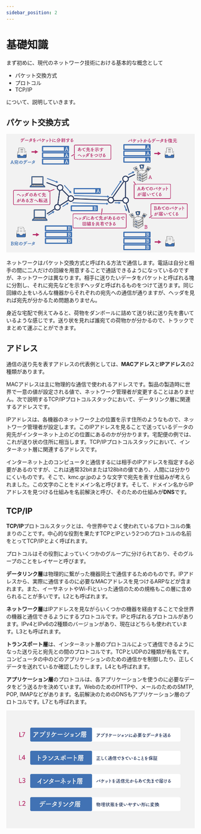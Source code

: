 ```yaml
---
sidebar_position: 2
---
```


# 基礎知識

まず初めに、現代のネットワーク技術における基本的な概念として

- パケット交換方式
- プロトコル
- TCP/IP

について、説明していきます。

## パケット交換方式

![パケット交換方式](../img/1x/11-packet.jpg)

ネットワークはパケット交換方式と呼ばれる方法で通信します。電話は自分と相手の間に二人だけの回線を用意することで通話できるようになっているのですが、ネットワークは異なります。相手に送りたいデータをパケットと呼ばれる塊に分割し、それに宛先などを示すヘッダと呼ばれるものをつけて送ります。同じ回線の上をいろんな機器からそれぞれの宛先への通信が通りますが、ヘッダを見れば宛先が分かるため問題ありません。

身近な宅配で例えてみると、荷物をダンボールに詰めて送り状に送り先を書いているような感じです。送り状を見れば誰宛ての荷物かが分かるので、トラックでまとめて運ぶことができます。

## アドレス

通信の送り先を表すアドレスの代表例としては、**MACアドレス**と**IPアドレス**の2種類があります。

MACアドレスは主に物理的な通信で使われるアドレスです。製品の製造時に世界で一意の値が設定される値で、ネットワーク管理者が変更することはありません。次で説明するTCP/IPプロトコルスタックにおいて、データリンク層に関連するアドレスです。

IPアドレスは、各機器のネットワーク上の位置を示す住所のようなもので、ネットワーク管理者が設定します。このIPアドレスを見ることで送っているデータの宛先がインターネット上のどの位置にあるのかが分かります。宅配便の例では、これが送り状の住所に相当します。TCP/IPプロトコルスタックにおいて、インターネット層に関連するアドレスです。

インターネット上のコンピュータと通信するには相手のIPアドレスを指定する必要があるのですが、これは通常32bitまたは128bitの値であり、人間には分かりにくいものです。そこで、kmc.gr.jpのような文字で宛先を表す仕組みが考えられました。この文字のことをドメイン名と呼びます。そして、ドメイン名からIPアドレスを見つける仕組みを名前解決と呼び、そのための仕組みが**DNS**です。

<!-- ## プロトコル

![プロトコル](../img/1x/10-protocol.jpg) -->

## TCP/IP

**TCP/IP**プロトコルスタックとは、今世界中でよく使われているプロトコルの集まりのことです。中心的な役割を果たすTCPとIPという2つのプロトコルの名前をとってTCP/IPとよく呼ばれます。

プロトコルはその役割によっていくつかのグループに分けられており、そのグループのことをレイヤーと呼びます。

**データリンク層**は物理的に繋がった機器同士で通信するためのものです。IPアドレスから、実際に通信するのに必要なMACアドレスを見つけるARPなどが含まれます。また、イーサネットやWi-Fiといった通信のための規格もこの層に含められることが多いです。L2とも呼ばれます。

**ネットワーク層**はIPアドレスを見ながらいくつかの機器を経由することで全世界の機器と通信できるようにするプロトコルです。IPと呼ばれるプロトコルがあります。IPv4とIPv6の2種類のバージョンがあり、現在はどちらも使われています。L3とも呼ばれます。

**トランスポート層**は、インターネット層のプロトコルによって通信できるようになった送り元と宛先との間のプロトコルです。TCPとUDPの2種類が有名です。コンピュータの中のどのアプリケーションのための通信かを制御したり、正しくデータを送れているか確認したりします。L4とも呼ばれます。

**アプリケーション層**のプロトコルは、各アプリケーションを使うのに必要なデータをどう送るかを決めています。WebのためのHTTPや、メールのためのSMTP, POP, IMAPなどがあります。名前解決のためのDNSもアプリケーション層のプロトコルです。L7とも呼ばれます。

![TCP/IP](../img/1x/12-tcp-ip.jpg)